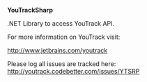**YouTrackSharp**

.NET Library to access YouTrack API.

For more information on YouTrack visit:

http://www.jetbrains.com/youtrack





Please log all issues are tracked here: http://youtrack.codebetter.com/issues/YTSRP
